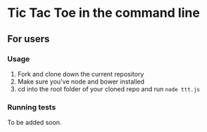 # Tic Tac Toe in the command line


## For users
### Usage

1. Fork and clone down the current repository
2. Make sure you've node and bower installed
3. cd into the root folder of your cloned repo and run `node ttt.js`

### Running tests

To be added soon.
